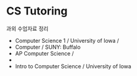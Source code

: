 # CS Tutoring
과외 수업자료 정리 
    
- Computer Science 1 / University of Iowa / 
- Computer / SUNY: Buffalo 
- AP Computer Science / 
- 
- Intro to Computer Science / University of Iowa
